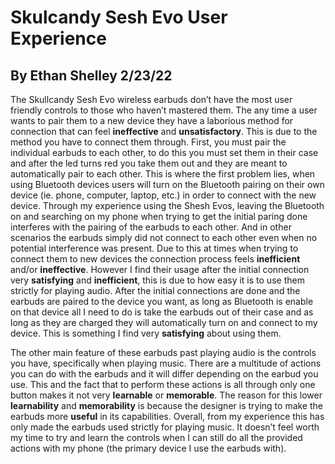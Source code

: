 # Skulcandy Sesh Evo User Experience
## By Ethan Shelley 2/23/22
The Skullcandy Sesh Evo wireless earbuds don’t have the most user friendly controls to those who haven’t mastered them. The any time a user wants to pair them to a new 
device they have a laborious method for connection that can feel **ineffective** and **unsatisfactory**. This is due to the method you have to connect them through. First, you must pair
the individual earbuds to each other, to do this you must set them in their case and after the led turns red you take them out and they are meant to automatically pair to each 
other. This is where the first problem lies, when using Bluetooth devices users will turn on the Bluetooth pairing on their own device (ie. phone, computer, laptop, etc.) in 
order to connect with the new device. Through my experience using the Shesh Evos, leaving the Bluetooth on and searching on my phone when trying to get the initial paring done
interferes with the pairing of the earbuds to each other. And in other scenarios the earbuds simply did not connect to each other even when no potential interference was 
present. Due to this at times when trying to connect them to new devices the connection process feels **inefficient** and/or **ineffective**. However I find their usage after the 
initial connection very **satisfying** and **inefficient**, this is due to how easy it is to use them strictly for playing audio. After the initial connections are done and the earbuds
are paired to the device you want, as long as Bluetooth is enable on that device all I need to do is take the earbuds out of their case and as long as they are charged they will
automatically turn on and connect to my device. This is something I find very **satisfying** about using them.
  
The other main feature of these earbuds past playing audio is the controls you have, specifically when playing music. There are a multitude of actions you can do with the earbuds
and it will differ depending on the earbud you use. This and the fact that to perform these actions is all through only one button makes it not very **learnable** or **memorable**. The 
reason for this lower **learnability** and **memorability** is because the designer is trying to make the earbuds more **useful** in its capabilities. Overall, from my experience this has 
only made the earbuds used strictly for playing music. It doesn’t feel worth my time to try and learn the controls when I can still do all the provided actions with my phone (the 
primary device I use the earbuds with).
	
